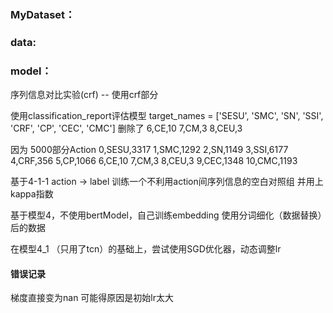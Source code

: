 ### MyDataset：


### data:



### model：

序列信息对比实验(crf) -- 使用crf部分


使用classification_report评估模型
target_names = ['SESU', 'SMC', 'SN', 'SSI', 'CRF', 'CP', 'CEC', 'CMC']
删除了
6,CE,10
7,CM,3
8,CEU,3

因为
5000部分Action
0,SESU,3317
1,SMC,1292
2,SN,1149
3,SSI,6177
4,CRF,356
5,CP,1066
6,CE,10
7,CM,3
8,CEU,3
9,CEC,1348
10,CMC,1193



基于4-1-1
action -> label
训练一个不利用action间序列信息的空白对照组
并用上kappa指数

基于模型4，不使用bertModel，自己训练embedding
使用分词细化（数据替换）后的数据

在模型4_1 （只用了tcn）的基础上，尝试使用SGD优化器，动态调整lr


#### 错误记录
梯度直接变为nan
可能得原因是初始lr太大
